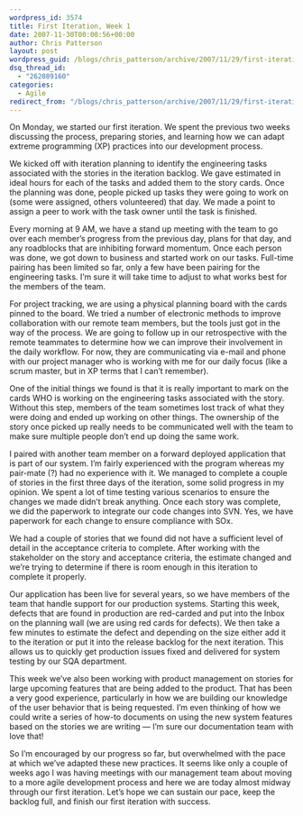 ```yaml
---
wordpress_id: 3574
title: First Iteration, Week 1
date: 2007-11-30T00:00:56+00:00
author: Chris Patterson
layout: post
wordpress_guid: /blogs/chris_patterson/archive/2007/11/29/first-iteration-week-1.aspx
dsq_thread_id:
  - "262089160"
categories:
  - Agile
redirect_from: "/blogs/chris_patterson/archive/2007/11/29/first-iteration-week-1.aspx/"
---
```

On Monday, we started our first iteration. We spent the previous two weeks discussing the process, preparing stories, and learning how we can adapt extreme programming (XP) practices into our development process.

We kicked off with iteration planning to identify the engineering tasks associated with the stories in the iteration backlog. We gave estimated in ideal hours for each of the tasks and added them to the story cards. Once the planning was done, people picked up tasks they were going to work on (some were assigned, others volunteered) that day. We made a point to assign a peer to work with the task owner until the task is finished. 

Every morning at 9 AM, we have a stand up meeting with the team to go over each member&#8217;s progress from the previous day, plans for that day, and any roadblocks that are inhibiting forward momentum. Once each person was done, we got down to business and started work on our tasks. Full-time pairing has been limited so far, only a few have been pairing for the engineering tasks. I&#8217;m sure it will take time to adjust to what works best for the members of the team.

For project tracking, we are using a physical planning board with the cards pinned to the board. We tried a number of electronic methods to improve collaboration with our remote team members, but the tools just got in the way of the process. We are going to follow up in our retrospective with the remote teammates to determine how we can improve their involvement in the daily workflow. For now, they are communicating via e-mail and phone with our project manager who is working with me for our daily focus (like a scrum master, but in XP terms that I can&#8217;t remember).

One of the initial things we found is that it is really important to mark on the cards WHO is working on the engineering tasks associated with the story. Without this step, members of the team sometimes lost track of what they were doing and ended up working on other things. The ownership of the story once picked up really needs to be communicated well with the team to make sure multiple people don&#8217;t end up doing the same work. 

I paired with another team member on a forward deployed application that is part of our system. I&#8217;m fairly experienced with the program whereas my pair-mate (?) had no experience with it. We managed to complete a couple of stories in the first three days of the iteration, some solid progress in my opinion. We spent a lot of time testing various scenarios to ensure the changes we made didn&#8217;t break anything. Once each story was complete, we did the paperwork to integrate our code changes into SVN. Yes, we have paperwork for each change to ensure compliance with SOx.

We had a couple of stories that we found did not have a sufficient level of detail in the acceptance criteria to complete. After working with the stakeholder on the story and acceptance criteria, the estimate changed and we&#8217;re trying to determine if there is room enough in this iteration to complete it properly. 

Our application has been live for several years, so we have members of the team that handle support for our production systems. Starting this week, defects that are found in production are red-carded and put into the Inbox on the planning wall (we are using red cards for defects). We then take a few minutes to estimate the defect and depending on the size either add it to the iteration or put it into the release backlog for the next iteration. This allows us to quickly get production issues fixed and delivered for system testing by our SQA department.

This week we&#8217;ve also been working with product management on stories for large upcoming features that are being added to the product. That has been a very good experience, particularly in how we are building our knowledge of the user behavior that is being requested. I&#8217;m even thinking of how we could write a series of how-to documents on using the new system features based on the stories we are writing &#8212; I&#8217;m sure our documentation team with love that!

So I&#8217;m encouraged by our progress so far, but overwhelmed with the pace at which we&#8217;ve adapted these new practices. It seems like only a couple of weeks ago I was having meetings with our management team about moving to a more agile development process and here we are today almost midway through our first iteration. Let&#8217;s hope we can sustain our pace, keep the backlog full, and finish our first iteration with success.